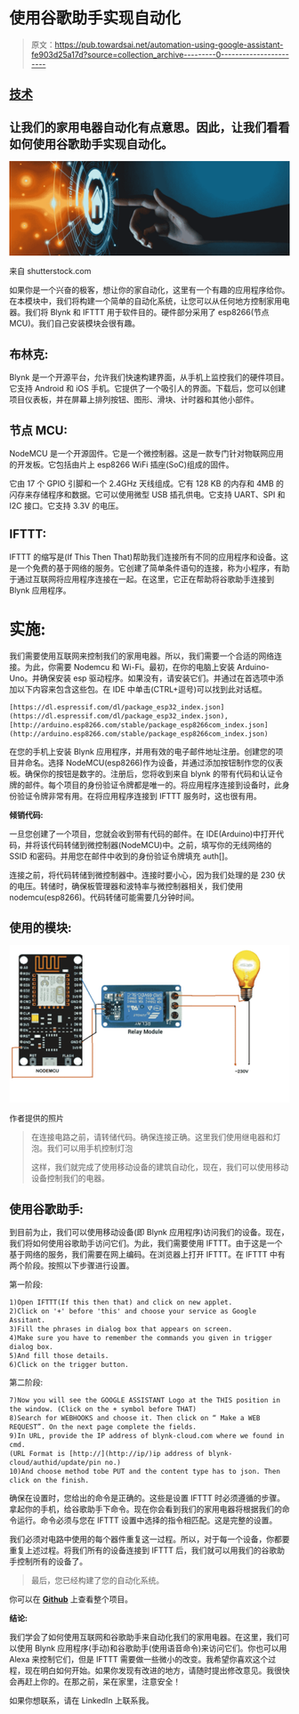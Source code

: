 # 使用谷歌助手实现自动化

> 原文：<https://pub.towardsai.net/automation-using-google-assistant-fe903d25a17d?source=collection_archive---------0----------------------->

## [技术](https://towardsai.net/p/category/technology)

## 让我们的家用电器自动化有点意思。因此，让我们看看如何使用谷歌助手实现自动化。

![](img/8d384d646cde7ec00eb73cab8d2f9ec5.png)

来自 shutterstock.com

如果你是一个兴奋的极客，想让你的家自动化，这里有一个有趣的应用程序给你。在本模块中，我们将构建一个简单的自动化系统，让您可以从任何地方控制家用电器。我们将 Blynk 和 IFTTT 用于软件目的。硬件部分采用了 esp8266(节点 MCU)。我们自己安装模块会很有趣。

## 布林克:

Blynk 是一个开源平台，允许我们快速构建界面，从手机上监控我们的硬件项目。它支持 Android 和 iOS 手机。它提供了一个吸引人的界面。下载后，您可以创建项目仪表板，并在屏幕上排列按钮、图形、滑块、计时器和其他小部件。

## **节点 MCU:**

NodeMCU 是一个开源固件。它是一个微控制器。这是一款专门针对物联网应用的开发板。它包括由片上 esp8266 WiFi 插座(SoC)组成的固件。

它由 17 个 GPIO 引脚和一个 2.4GHz 天线组成。它有 128 KB 的内存和 4MB 的闪存来存储程序和数据。它可以使用微型 USB 插孔供电。它支持 UART、SPI 和 I2C 接口。它支持 3.3V 的电压。

## IFTTT:

IFTTT 的缩写是(If This Then That)帮助我们连接所有不同的应用程序和设备。这是一个免费的基于网络的服务。它创建了简单条件语句的连接，称为小程序，有助于通过互联网将应用程序连接在一起。在这里，它正在帮助将谷歌助手连接到 Blynk 应用程序。

# 实施:

我们需要使用互联网来控制我们的家用电器。所以，我们需要一个合适的网络连接。为此，你需要 Nodemcu 和 Wi-Fi。最初，在你的电脑上安装 Arduino-Uno。并确保安装 esp 驱动程序。如果没有，请安装它们。并通过在首选项中添加以下内容来包含这些包。在 IDE 中单击(CTRL+逗号)可以找到此对话框。

```
[https://dl.espressif.com/dl/package_esp32_index.json](https://dl.espressif.com/dl/package_esp32_index.json), [http://arduino.esp8266.com/stable/package_esp8266com_index.json](http://arduino.esp8266.com/stable/package_esp8266com_index.json)
```

在您的手机上安装 Blynk 应用程序，并用有效的电子邮件地址注册。创建您的项目并命名。选择 NodeMCU(esp8266)作为设备，并通过添加按钮制作您的仪表板。确保你的按钮是数字的。注册后，您将收到来自 blynk 的带有代码和认证令牌的邮件。每个项目的身份验证令牌都是唯一的。将应用程序连接到设备时，此身份验证令牌非常有用。在将应用程序连接到 IFTTT 服务时，这也很有用。

**倾销代码:**

一旦您创建了一个项目，您就会收到带有代码的邮件。在 IDE(Arduino)中打开代码，并将该代码转储到微控制器(NodeMCU)中。之前，填写你的无线网络的 SSID 和密码。并用您在邮件中收到的身份验证令牌填充 auth[]。

连接之前，将代码转储到微控制器中。连接时要小心，因为我们处理的是 230 伏的电压。转储时，确保板管理器和波特率与微控制器相关，我们使用 nodemcu(esp8266)。代码转储可能需要几分钟时间。

## 使用的模块:

![](img/ce9ba3575cd2ba0f795f021e9bb7eced.png)

作者提供的照片

> 在连接电路之前，请转储代码。确保连接正确。这里我们使用继电器和灯泡。我们可以用手机控制灯泡
> 
> 这样，我们就完成了使用移动设备的建筑自动化，现在，我们可以使用移动设备控制我们的电器。

## 使用谷歌助手:

到目前为止，我们可以使用移动设备(即 Blynk 应用程序)访问我们的设备。现在，我们将如何使用谷歌助手访问它们。为此，我们需要使用 IFTTT。由于这是一个基于网络的服务，我们需要在网上编码。在浏览器上打开 IFTTT。在 IFTTT 中有两个阶段。按照以下步骤进行设置。

第一阶段:

```
1)Open IFTTT(If this then that) and click on new applet.
2)Click on '+' before 'this' and choose your service as Google Assitant.
3)Fill the phrases in dialog box that appears on screen.
4)Make sure you have to remember the commands you given in trigger dialog box.
5)And fill those details.
6)Click on the trigger button.
```

第二阶段:

```
7)Now you will see the GOOGLE ASSISTANT Logo at the THIS position in the window. (Click on the + symbol before THAT)
8)Search for WEBHOOKS and choose it. Then click on “ Make a WEB REQUEST”. On the next page complete the fields.
9)In URL, provide the IP address of blynk-cloud.com where we found in cmd.
(URL Format is [http://](http://ip/)ip address of blynk-cloud/authid/update/pin no.)
10)And choose method tobe PUT and the content type has to json. Then click on the finish.
```

确保在设置时，您给出的命令是正确的。这些是设置 IFTTT 时必须遵循的步骤。拿起你的手机，给谷歌助手下命令。现在你会看到我们的家用电器将根据我们的命令运行。命令必须与您在 IFTTT 设置中选择的指令相匹配。这是完整的设置。

我们必须对电路中使用的每个器件重复这一过程。所以，对于每一个设备，你都要重复上述过程。将我们所有的设备连接到 IFTTT 后，我们就可以用我们的谷歌助手控制所有的设备了。

> 最后，您已经构建了您的自动化系统。

你可以在 [**Github**](https://github.com/santhoshbandaru/Automation) 上查看整个项目。

**结论:**

我们学会了如何使用互联网和谷歌助手来自动化我们的家用电器。在这里，我们可以使用 Blynk 应用程序(手动)和谷歌助手(使用语音命令)来访问它们。你也可以用 Alexa 来控制它们，但是 IFTTT 需要做一些微小的改变。我希望你喜欢这个过程，现在明白如何开始。如果你发现有改进的地方，请随时提出修改意见。我很快会再赶上你的。在那之前，呆在家里，注意安全！

如果你想联系，请在 LinkedIn 上联系我。
